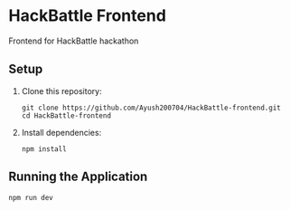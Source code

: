 # HackBattle Frontend

Frontend for HackBattle hackathon

## Setup

1. Clone this repository:
   ```
   git clone https://github.com/Ayush200704/HackBattle-frontend.git
   cd HackBattle-frontend
   ```
2. Install dependencies:
   ```
   npm install
   ```

## Running the Application

```
npm run dev
```
